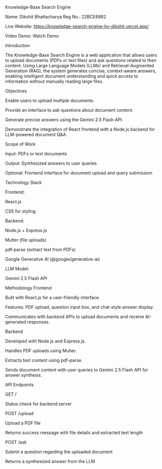 Knowledge-Base Search Engine

Name: Dikshit Bhattacharya
Reg No.: 22BCE8882

Live Website: https://knowledge-search-engine-by-dikshit.vercel.app/

Video Demo: Watch Demo

Introduction

The Knowledge-Base Search Engine is a web application that allows users to upload documents (PDFs or text files) and ask questions related to their content. Using Large Language Models (LLMs) and Retrieval-Augmented Generation (RAG), the system generates concise, context-aware answers, enabling intelligent document understanding and quick access to information without manually reading large files.

Objectives

Enable users to upload multiple documents.

Provide an interface to ask questions about document content.

Generate precise answers using the Gemini 2.5 Flash API.

Demonstrate the integration of React frontend with a Node.js backend for LLM-powered document Q&A.

Scope of Work

Input: PDFs or text documents

Output: Synthesized answers to user queries

Optional: Frontend interface for document upload and query submission

Technology Stack

Frontend:

React.js

CSS for styling

Backend:

Node.js + Express.js

Multer (file uploads)

pdf-parse (extract text from PDFs)

Google Generative AI (@google/generative-ai)

LLM Model:

Gemini 2.5 Flash API

Methodology
Frontend

Built with React.js for a user-friendly interface.

Features: PDF upload, question input box, and chat-style answer display.

Communicates with backend APIs to upload documents and receive AI-generated responses.

Backend

Developed with Node.js and Express.js.

Handles PDF uploads using Multer.

Extracts text content using pdf-parse.

Sends document content with user queries to Gemini 2.5 Flash API for answer synthesis.

API Endpoints

GET /

Status check for backend server

POST /upload

Upload a PDF file

Returns success message with file details and extracted text length

POST /ask

Submit a question regarding the uploaded document

Returns a synthesized answer from the LLM

